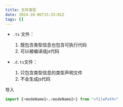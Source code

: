 ```yaml
---
title: 文件类型
date: 2024-10-06T15:33:01Z
tags: []
---
```


* ​`.ts`​ 文件：

  1. 既包含类型信息也包含可执行代码
  2. 可以被编译成js代码
* ​`.d.ts`​文件：

  1. 只包含类型信息的类型声明文件
  2. 不会生成js代码

导入

```typescript
import {<modeName1>,<modeName2>} from "<filePath>"
```
